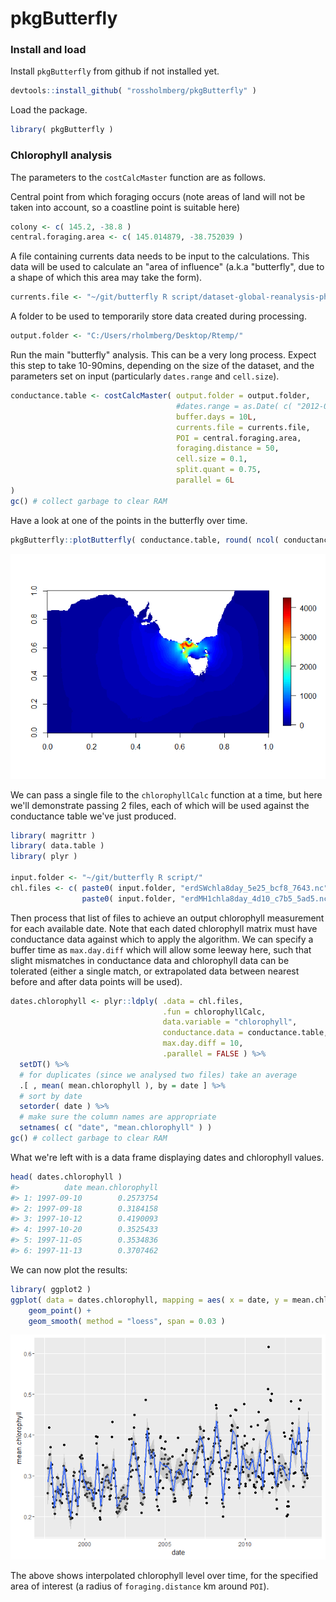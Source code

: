 <!-- Do not edit README.md directly, edit README.Rmd instead and re-knit before commit -->
pkgButterfly
============

### Install and load

Install `pkgButterfly` from github if not installed yet.

``` r
devtools::install_github( "rossholmberg/pkgButterfly" )
```

Load the package.

``` r
library( pkgButterfly )
```

### Chlorophyll analysis

The parameters to the `costCalcMaster` function are as follows.

Central point from which foraging occurs (note areas of land will not be taken into account, so a coastline point is suitable here)

``` r
colony <- c( 145.2, -38.8 )
central.foraging.area <- c( 145.014879, -38.752039 )
```

A file containing currents data needs to be input to the calculations. This data will be used to calculate an "area of influence" (a.k.a "butterfly", due to a shape of which this area may take the form).

``` r
currents.file <- "~/git/butterfly R script/dataset-global-reanalysis-phys-001-011-ran-it-cglors-monthly-u-v_1463479328704.nc"
```

A folder to be used to temporarily store data created during processing.

``` r
output.folder <- "C:/Users/rholmberg/Desktop/Rtemp/"
```

Run the main "butterfly" analysis. This can be a very long process. Expect this step to take 10-90mins, depending on the size of the dataset, and the parameters set on input (particularly `dates.range` and `cell.size`).

``` r
conductance.table <- costCalcMaster( output.folder = output.folder,
                                     #dates.range = as.Date( c( "2012-01-01", "2012-08-30" ) ), # uncomment to limit dataset
                                     buffer.days = 10L,
                                     currents.file = currents.file,
                                     POI = central.foraging.area,
                                     foraging.distance = 50,
                                     cell.size = 0.1,
                                     split.quant = 0.75,
                                     parallel = 6L
)
gc() # collect garbage to clear RAM
```

Have a look at one of the points in the butterfly over time.

``` r
pkgButterfly::plotButterfly( conductance.table, round( ncol( conductance.table ) - 2L ) * 0.5 )
```

![](READMEfigs/plotButterfly-1.png)

We can pass a single file to the `chlorophyllCalc` function at a time, but here we'll demonstrate passing 2 files, each of which will be used against the conductance table we've just produced.

``` r
library( magrittr )
library( data.table )
library( plyr )

input.folder <- "~/git/butterfly R script/"
chl.files <- c( paste0( input.folder, "erdSWchla8day_5e25_bcf8_7643.nc" ),
                paste0( input.folder, "erdMH1chla8day_4d10_c7b5_5ad5.nc" ) )
```

Then process that list of files to achieve an output chlorophyll measurement for each available date. Note that each dated chlorophyll matrix must have conductance data against which to apply the algorithm. We can specify a buffer time as `max.day.diff` which will allow some leeway here, such that slight mismatches in conductance data and chlorophyll data can be tolerated (either a single match, or extrapolated data between nearest before and after data points will be used).

``` r
dates.chlorophyll <- plyr::ldply( .data = chl.files,
                                  .fun = chlorophyllCalc,
                                  data.variable = "chlorophyll",
                                  conductance.data = conductance.table,
                                  max.day.diff = 10,
                                  .parallel = FALSE ) %>%
  setDT() %>%
  # for duplicates (since we analysed two files) take an average
  .[ , mean( mean.chlorophyll ), by = date ] %>%
  # sort by date
  setorder( date ) %>%
  # make sure the column names are appropriate
  setnames( c( "date", "mean.chlorophyll" ) )
gc() # collect garbage to clear RAM
```

What we're left with is a data frame displaying dates and chlorophyll values.

``` r
head( dates.chlorophyll )
#>          date mean.chlorophyll
#> 1: 1997-09-10        0.2573754
#> 2: 1997-09-18        0.3184158
#> 3: 1997-10-12        0.4190093
#> 4: 1997-10-20        0.3525433
#> 5: 1997-11-05        0.3534836
#> 6: 1997-11-13        0.3707462
```

We can now plot the results:

``` r
library( ggplot2 )
ggplot( data = dates.chlorophyll, mapping = aes( x = date, y = mean.chlorophyll ) ) +
    geom_point() +
    geom_smooth( method = "loess", span = 0.03 )
```

![](READMEfigs/plotChlorophyll-1.png)

The above shows interpolated chlorophyll level over time, for the specified area of interest (a radius of `foraging.distance` km around `POI`).
